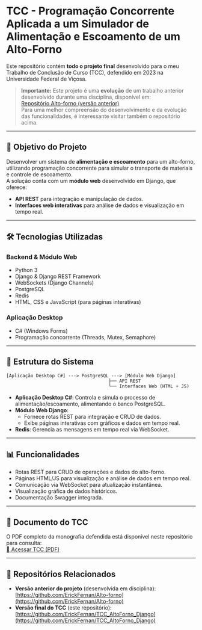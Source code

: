 # TCC - Programação Concorrente Aplicada a um Simulador de Alimentação e Escoamento de um Alto-Forno

Este repositório contém **todo o projeto final** desenvolvido para o meu Trabalho de Conclusão de Curso (TCC), defendido em 2023 na Universidade Federal de Viçosa.

> **Importante:** Este projeto é uma **evolução** de um trabalho anterior desenvolvido durante uma disciplina, disponível em:  
> [Repositório Alto-forno (versão anterior)](https://github.com/ErickFernan/Alto-forno)  
> Para uma melhor compreensão do desenvolvimento e da evolução das funcionalidades, é interessante visitar também o repositório acima.

---

## 🎯 Objetivo do Projeto

Desenvolver um sistema de **alimentação e escoamento** para um alto-forno, utilizando programação concorrente para simular o transporte de materiais e controle de escoamento.  
A solução conta com um **módulo web** desenvolvido em Django, que oferece:
- **API REST** para integração e manipulação de dados.
- **Interfaces web interativas** para análise de dados e visualização em tempo real.

---

## 🛠 Tecnologias Utilizadas

### Backend & Módulo Web
- Python 3
- Django & Django REST Framework
- WebSockets (Django Channels)
- PostgreSQL
- Redis
- HTML, CSS e JavaScript (para páginas interativas)

### Aplicação Desktop
- C# (Windows Forms)
- Programação concorrente (Threads, Mutex, Semaphore)

---

## 📂 Estrutura do Sistema

```
[Aplicação Desktop C#] ---> PostgreSQL ---> [Módulo Web Django]
                                      ├── API REST
                                      └── Interfaces Web (HTML + JS)
```

- **Aplicação Desktop C#**: Controla e simula o processo de alimentação/escoamento, alimentando o banco PostgreSQL.
- **Módulo Web Django**:
  - Fornece rotas REST para integração e CRUD de dados.
  - Exibe páginas interativas com gráficos e dados em tempo real.
- **Redis**: Gerencia as mensagens em tempo real via WebSocket.

---


## 📊 Funcionalidades

- Rotas REST para CRUD de operações e dados do alto-forno.
- Páginas HTML/JS para visualização e análise de dados em tempo real.
- Comunicação via WebSocket para atualização instantânea.
- Visualização gráfica de dados históricos.
- Documentação Swagger integrada.

---

## 📄 Documento do TCC

O PDF completo da monografia defendida está disponível neste repositório para consulta:  
[📕 Acessar TCC (PDF)](https://github.com/ErickFernan/TCC_AltoForno_Django/files/14562383/467.pdf)

---

## 🔗 Repositórios Relacionados

- **Versão anterior do projeto** (desenvolvida em disciplina): [https://github.com/ErickFernan/Alto-forno](https://github.com/ErickFernan/Alto-forno)
- **Versão final do TCC** (este repositório): [https://github.com/ErickFernan/TCC_AltoForno_Django](https://github.com/ErickFernan/TCC_AltoForno_Django)


